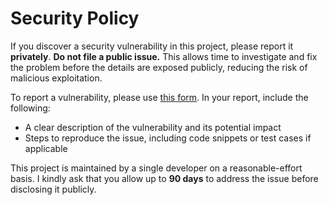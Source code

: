 # Security Policy

If you discover a security vulnerability in this project, please report it **privately**. **Do not file a public issue.** This allows time to investigate and fix the problem before the details are exposed publicly, reducing the risk of malicious exploitation.

To report a vulnerability, please use [this form](https://github.com/amirhs1/PolyPhys/security/advisories/new). In your report, include the following:

- A clear description of the vulnerability and its potential impact
- Steps to reproduce the issue, including code snippets or test cases if applicable

This project is maintained by a single developer on a reasonable-effort basis. I kindly ask that you allow up to **90 days** to address the issue before disclosing it publicly.


